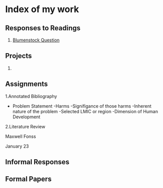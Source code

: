 # Index of my work

## Responses to Readings
1. [Blumenstock Question](https://www.nature.com/magazine-assets/d41586-018-06215-5/d41586-018-06215-5.pdf)

## Projects
1.

## Assignments

1.Annotated Bibliography
  - Problem Statement
    -Harms
    -Signifigance of those harms
    -Inherent nature of the problem
    -Selected LMIC or region
    -Dimension of Human Development

2.Literature Review

Maxwell Fonss

January 23









## Informal Responses

## Formal Papers
